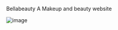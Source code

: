 Bellabeauty A Makeup and beauty website 


![image](https://github.com/Pythonwithsean/Bellabeauty/assets/107402787/1a205cb6-339c-4921-a78b-018a06f8b58b)
